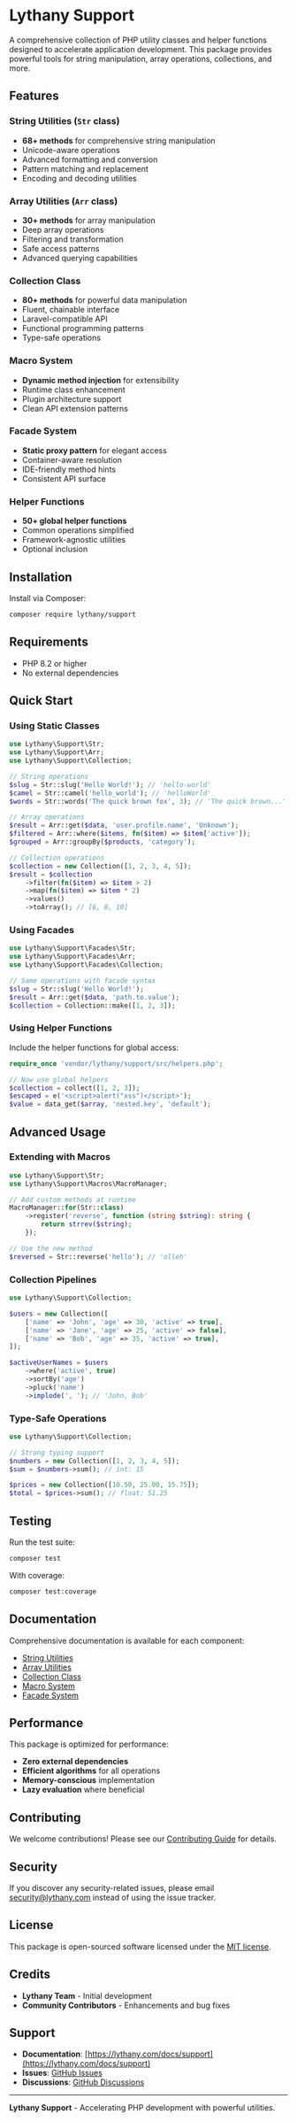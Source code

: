 # Lythany Support

A comprehensive collection of PHP utility classes and helper functions designed to accelerate application development. This package provides powerful tools for string manipulation, array operations, collections, and more.

## Features

### String Utilities (`Str` class)
- **68+ methods** for comprehensive string manipulation
- Unicode-aware operations
- Advanced formatting and conversion
- Pattern matching and replacement
- Encoding and decoding utilities

### Array Utilities (`Arr` class)
- **30+ methods** for array manipulation
- Deep array operations
- Filtering and transformation
- Safe access patterns
- Advanced querying capabilities

### Collection Class
- **80+ methods** for powerful data manipulation
- Fluent, chainable interface
- Laravel-compatible API
- Functional programming patterns
- Type-safe operations

### Macro System
- **Dynamic method injection** for extensibility
- Runtime class enhancement
- Plugin architecture support
- Clean API extension patterns

### Facade System
- **Static proxy pattern** for elegant access
- Container-aware resolution
- IDE-friendly method hints
- Consistent API surface

### Helper Functions
- **50+ global helper functions**
- Common operations simplified
- Framework-agnostic utilities
- Optional inclusion

## Installation

Install via Composer:

```bash
composer require lythany/support
```

## Requirements

- PHP 8.2 or higher
- No external dependencies

## Quick Start

### Using Static Classes

```php
use Lythany\Support\Str;
use Lythany\Support\Arr;
use Lythany\Support\Collection;

// String operations
$slug = Str::slug('Hello World!'); // 'hello-world'
$camel = Str::camel('hello_world'); // 'helloWorld'
$words = Str::words('The quick brown fox', 3); // 'The quick brown...'

// Array operations
$result = Arr::get($data, 'user.profile.name', 'Unknown');
$filtered = Arr::where($items, fn($item) => $item['active']);
$grouped = Arr::groupBy($products, 'category');

// Collection operations
$collection = new Collection([1, 2, 3, 4, 5]);
$result = $collection
    ->filter(fn($item) => $item > 2)
    ->map(fn($item) => $item * 2)
    ->values()
    ->toArray(); // [6, 8, 10]
```

### Using Facades

```php
use Lythany\Support\Facades\Str;
use Lythany\Support\Facades\Arr;
use Lythany\Support\Facades\Collection;

// Same operations with facade syntax
$slug = Str::slug('Hello World!');
$result = Arr::get($data, 'path.to.value');
$collection = Collection::make([1, 2, 3]);
```

### Using Helper Functions

Include the helper functions for global access:

```php
require_once 'vendor/lythany/support/src/helpers.php';

// Now use global helpers
$collection = collect([1, 2, 3]);
$escaped = e('<script>alert("xss")</script>');
$value = data_get($array, 'nested.key', 'default');
```

## Advanced Usage

### Extending with Macros

```php
use Lythany\Support\Str;
use Lythany\Support\Macros\MacroManager;

// Add custom methods at runtime
MacroManager::for(Str::class)
    ->register('reverse', function (string $string): string {
        return strrev($string);
    });

// Use the new method
$reversed = Str::reverse('hello'); // 'olleh'
```

### Collection Pipelines

```php
use Lythany\Support\Collection;

$users = new Collection([
    ['name' => 'John', 'age' => 30, 'active' => true],
    ['name' => 'Jane', 'age' => 25, 'active' => false],
    ['name' => 'Bob', 'age' => 35, 'active' => true],
]);

$activeUserNames = $users
    ->where('active', true)
    ->sortBy('age')
    ->pluck('name')
    ->implode(', '); // 'John, Bob'
```

### Type-Safe Operations

```php
use Lythany\Support\Collection;

// Strong typing support
$numbers = new Collection([1, 2, 3, 4, 5]);
$sum = $numbers->sum(); // int: 15

$prices = new Collection([10.50, 25.00, 15.75]);
$total = $prices->sum(); // float: 51.25
```

## Testing

Run the test suite:

```bash
composer test
```

With coverage:

```bash
composer test:coverage
```

## Documentation

Comprehensive documentation is available for each component:

- [String Utilities](src/README.md#string-utilities)
- [Array Utilities](src/README.md#array-utilities) 
- [Collection Class](src/README.md#collection-class)
- [Macro System](src/README.md#macro-system)
- [Facade System](src/README.md#facade-system)

## Performance

This package is optimized for performance:

- **Zero external dependencies**
- **Efficient algorithms** for all operations
- **Memory-conscious** implementation
- **Lazy evaluation** where beneficial

## Contributing

We welcome contributions! Please see our [Contributing Guide](CONTRIBUTING.md) for details.

## Security

If you discover any security-related issues, please email security@lythany.com instead of using the issue tracker.

## License

This package is open-sourced software licensed under the [MIT license](LICENSE).

## Credits

- **Lythany Team** - Initial development
- **Community Contributors** - Enhancements and bug fixes

## Support

- **Documentation**: [https://lythany.com/docs/support](https://lythany.com/docs/support)
- **Issues**: [GitHub Issues](https://github.com/lythany/support/issues)
- **Discussions**: [GitHub Discussions](https://github.com/lythany/support/discussions)

---

**Lythany Support** - Accelerating PHP development with powerful utilities.

